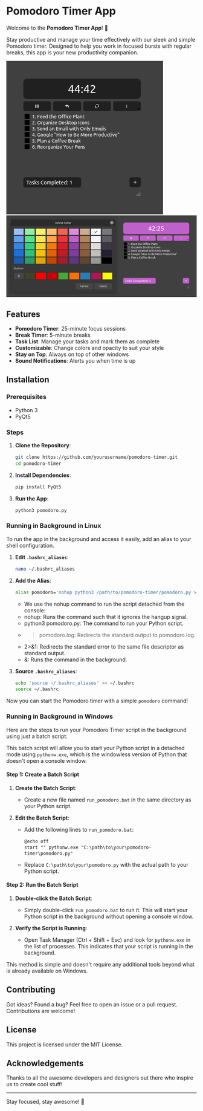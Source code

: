 
# Pomodoro Timer App

Welcome to the **Pomodoro Timer App**! 🎉

Stay productive and manage your time effectively with our sleek and simple Pomodoro timer. Designed to help you work in focused bursts with regular breaks, this app is your new productivity companion.

![Pomodoro Timer](screenshots/screenshot1.png)
![Pomodoro Timer](screenshots/screenshot2.png)

## Features

- **Pomodoro Timer**: 25-minute focus sessions
- **Break Timer**: 5-minute breaks
- **Task List**: Manage your tasks and mark them as complete
- **Customizable**: Change colors and opacity to suit your style
- **Stay on Top**: Always on top of other windows
- **Sound Notifications**: Alerts you when time is up

## Installation

### Prerequisites

- Python 3
- PyQt5

### Steps

1. **Clone the Repository**:
   ```sh
   git clone https://github.com/yourusername/pomodoro-timer.git
   cd pomodoro-timer
   ```

2. **Install Dependencies**:
   ```sh
   pip install PyQt5
   ```

3. **Run the App**:
   ```sh
   python3 pomodoro.py
   ```

### Running in Background in Linux

To run the app in the background and access it easily, add an alias to your shell configuration.


1. **Edit `.bashrc_aliases`**:
   ```sh
   nano ~/.bashrc_aliases
   ```

2. **Add the Alias**:
   ```sh
   alias pomodoro='nohup python3 /path/to/pomodoro-timer/pomodoro.py > /path/to/pomodoro-timer/pomodoro.log 2>&1 &'
   ```
    - We use the nohup command to run the script detached from the console:
    - nohup: Runs the command such that it ignores the hangup signal.
    - python3 pomodoro.py: The command to run your Python script.
    - > pomodoro.log: Redirects the standard output to pomodoro.log.
    - 2>&1: Redirects the standard error to the same file descriptor as standard output.
    - &: Runs the command in the background.

3. **Source `.bashrc_aliases`**:
   ```sh
   echo 'source ~/.bashrc_aliases' >> ~/.bashrc
   source ~/.bashrc
   ```

Now you can start the Pomodoro timer with a simple `pomodoro` command!


### Running in Background in Windows

Here are the steps to run your Pomodoro Timer script in the background using just a batch script:

This batch script will allow you to start your Python script in a detached mode using `pythonw.exe`, which is the windowless version of Python that doesn't open a console window.

#### Step 1: Create a Batch Script

1. **Create the Batch Script**:
   - Create a new file named `run_pomodoro.bat` in the same directory as your Python script.

2. **Edit the Batch Script**:
   - Add the following lines to `run_pomodoro.bat`:

     ```batch
     @echo off
     start "" pythonw.exe "C:\path\to\your\pomodoro-timer\pomodoro.py"
     ```

   - Replace `C:\path\to\your\pomodoro.py` with the actual path to your Python script.

#### Step 2: Run the Batch Script

1. **Double-click the Batch Script**:
   - Simply double-click `run_pomodoro.bat` to run it. This will start your Python script in the background without opening a console window.

2. **Verify the Script is Running**:
   - Open Task Manager (Ctrl + Shift + Esc) and look for `pythonw.exe` in the list of processes. This indicates that your script is running in the background.



This method is simple and doesn't require any additional tools beyond what is already available on Windows.

## Contributing

Got ideas? Found a bug? Feel free to open an issue or a pull request. Contributions are welcome!

## License

This project is licensed under the MIT License.

## Acknowledgements

Thanks to all the awesome developers and designers out there who inspire us to create cool stuff!

---

Stay focused, stay awesome! 🚀
